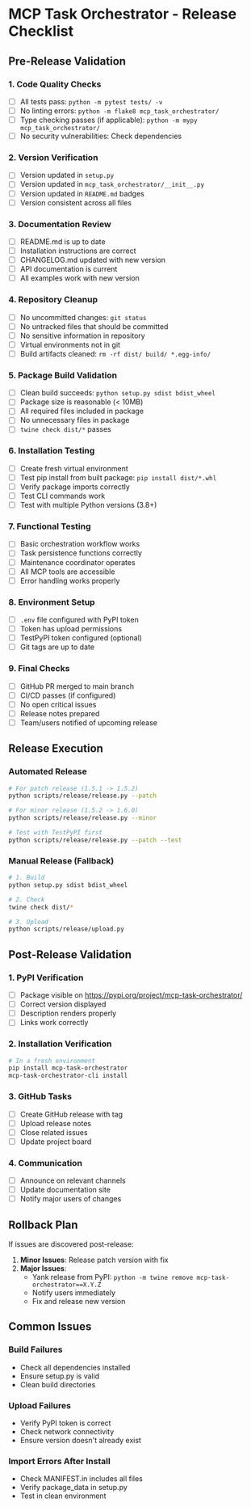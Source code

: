 # MCP Task Orchestrator - Release Checklist

## Pre-Release Validation

### 1. Code Quality Checks
- [ ] All tests pass: `python -m pytest tests/ -v`
- [ ] No linting errors: `python -m flake8 mcp_task_orchestrator/`
- [ ] Type checking passes (if applicable): `python -m mypy mcp_task_orchestrator/`
- [ ] No security vulnerabilities: Check dependencies

### 2. Version Verification
- [ ] Version updated in `setup.py`
- [ ] Version updated in `mcp_task_orchestrator/__init__.py`
- [ ] Version updated in `README.md` badges
- [ ] Version consistent across all files

### 3. Documentation Review
- [ ] README.md is up to date
- [ ] Installation instructions are correct
- [ ] CHANGELOG.md updated with new version
- [ ] API documentation is current
- [ ] All examples work with new version

### 4. Repository Cleanup
- [ ] No uncommitted changes: `git status`
- [ ] No untracked files that should be committed
- [ ] No sensitive information in repository
- [ ] Virtual environments not in git
- [ ] Build artifacts cleaned: `rm -rf dist/ build/ *.egg-info/`

### 5. Package Build Validation
- [ ] Clean build succeeds: `python setup.py sdist bdist_wheel`
- [ ] Package size is reasonable (< 10MB)
- [ ] All required files included in package
- [ ] No unnecessary files in package
- [ ] `twine check dist/*` passes

### 6. Installation Testing
- [ ] Create fresh virtual environment
- [ ] Test pip install from built package: `pip install dist/*.whl`
- [ ] Verify package imports correctly
- [ ] Test CLI commands work
- [ ] Test with multiple Python versions (3.8+)

### 7. Functional Testing
- [ ] Basic orchestration workflow works
- [ ] Task persistence functions correctly
- [ ] Maintenance coordinator operates
- [ ] All MCP tools are accessible
- [ ] Error handling works properly

### 8. Environment Setup
- [ ] `.env` file configured with PyPI token
- [ ] Token has upload permissions
- [ ] TestPyPI token configured (optional)
- [ ] Git tags are up to date

### 9. Final Checks
- [ ] GitHub PR merged to main branch
- [ ] CI/CD passes (if configured)
- [ ] No open critical issues
- [ ] Release notes prepared
- [ ] Team/users notified of upcoming release

## Release Execution

### Automated Release
```bash
# For patch release (1.5.1 -> 1.5.2)
python scripts/release/release.py --patch

# For minor release (1.5.2 -> 1.6.0)
python scripts/release/release.py --minor

# Test with TestPyPI first
python scripts/release/release.py --patch --test
```

### Manual Release (Fallback)
```bash
# 1. Build
python setup.py sdist bdist_wheel

# 2. Check
twine check dist/*

# 3. Upload
python scripts/release/upload.py
```

## Post-Release Validation

### 1. PyPI Verification
- [ ] Package visible on https://pypi.org/project/mcp-task-orchestrator/
- [ ] Correct version displayed
- [ ] Description renders properly
- [ ] Links work correctly

### 2. Installation Verification
```bash
# In a fresh environment
pip install mcp-task-orchestrator
mcp-task-orchestrator-cli install
```

### 3. GitHub Tasks
- [ ] Create GitHub release with tag
- [ ] Upload release notes
- [ ] Close related issues
- [ ] Update project board

### 4. Communication
- [ ] Announce on relevant channels
- [ ] Update documentation site
- [ ] Notify major users of changes

## Rollback Plan

If issues are discovered post-release:

1. **Minor Issues**: Release patch version with fix
2. **Major Issues**: 
   - Yank release from PyPI: `python -m twine remove mcp-task-orchestrator==X.Y.Z`
   - Notify users immediately
   - Fix and release new version

## Common Issues

### Build Failures
- Check all dependencies installed
- Ensure setup.py is valid
- Clean build directories

### Upload Failures
- Verify PyPI token is correct
- Check network connectivity
- Ensure version doesn't already exist

### Import Errors After Install
- Check MANIFEST.in includes all files
- Verify package_data in setup.py
- Test in clean environment